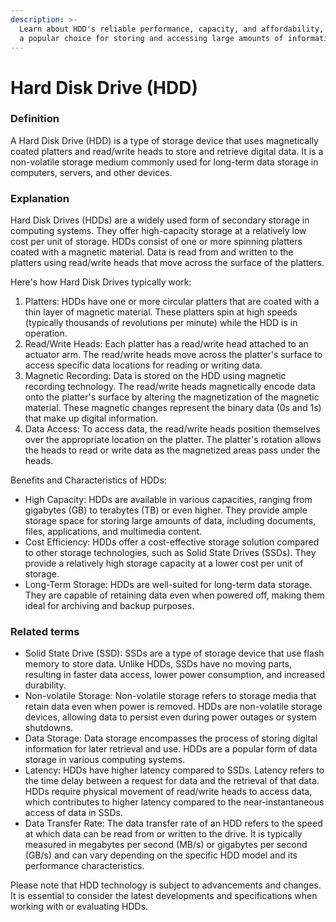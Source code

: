 ```yaml
---
description: >-
  Learn about HDD's reliable performance, capacity, and affordability, making it
  a popular choice for storing and accessing large amounts of information.
---
```


# Hard Disk Drive (HDD)

### Definition

A Hard Disk Drive (HDD) is a type of storage device that uses magnetically coated platters and read/write heads to store and retrieve digital data. It is a non-volatile storage medium commonly used for long-term data storage in computers, servers, and other devices.

### Explanation

Hard Disk Drives (HDDs) are a widely used form of secondary storage in computing systems. They offer high-capacity storage at a relatively low cost per unit of storage. HDDs consist of one or more spinning platters coated with a magnetic material. Data is read from and written to the platters using read/write heads that move across the surface of the platters.

Here's how Hard Disk Drives typically work:

1. Platters: HDDs have one or more circular platters that are coated with a thin layer of magnetic material. These platters spin at high speeds (typically thousands of revolutions per minute) while the HDD is in operation.
2. Read/Write Heads: Each platter has a read/write head attached to an actuator arm. The read/write heads move across the platter's surface to access specific data locations for reading or writing data.
3. Magnetic Recording: Data is stored on the HDD using magnetic recording technology. The read/write heads magnetically encode data onto the platter's surface by altering the magnetization of the magnetic material. These magnetic changes represent the binary data (0s and 1s) that make up digital information.
4. Data Access: To access data, the read/write heads position themselves over the appropriate location on the platter. The platter's rotation allows the heads to read or write data as the magnetized areas pass under the heads.

Benefits and Characteristics of HDDs:

* High Capacity: HDDs are available in various capacities, ranging from gigabytes (GB) to terabytes (TB) or even higher. They provide ample storage space for storing large amounts of data, including documents, files, applications, and multimedia content.
* Cost Efficiency: HDDs offer a cost-effective storage solution compared to other storage technologies, such as Solid State Drives (SSDs). They provide a relatively high storage capacity at a lower cost per unit of storage.
* Long-Term Storage: HDDs are well-suited for long-term data storage. They are capable of retaining data even when powered off, making them ideal for archiving and backup purposes.

### Related terms

* Solid State Drive (SSD): SSDs are a type of storage device that use flash memory to store data. Unlike HDDs, SSDs have no moving parts, resulting in faster data access, lower power consumption, and increased durability.
* Non-volatile Storage: Non-volatile storage refers to storage media that retain data even when power is removed. HDDs are non-volatile storage devices, allowing data to persist even during power outages or system shutdowns.
* Data Storage: Data storage encompasses the process of storing digital information for later retrieval and use. HDDs are a popular form of data storage in various computing systems.
* Latency: HDDs have higher latency compared to SSDs. Latency refers to the time delay between a request for data and the retrieval of that data. HDDs require physical movement of read/write heads to access data, which contributes to higher latency compared to the near-instantaneous access of data in SSDs.
* Data Transfer Rate: The data transfer rate of an HDD refers to the speed at which data can be read from or written to the drive. It is typically measured in megabytes per second (MB/s) or gigabytes per second (GB/s) and can vary depending on the specific HDD model and its performance characteristics.

Please note that HDD technology is subject to advancements and changes. It is essential to consider the latest developments and specifications when working with or evaluating HDDs.
